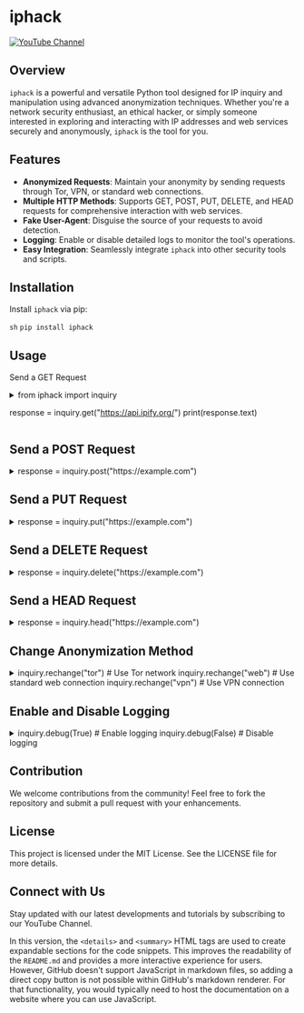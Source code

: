 # iphack

[![YouTube Channel](https://yt3.googleusercontent.com/JvHNjxDLsNq4rNxlTYvvjINdjdr87OQ61IcXxTTekV5MSLMIVSYS0i0IGkCKo2lCBtgqBPpiHA=w1060-fcrop64=1,00005a57ffffa5a8-k-c0xffffffff-no-nd-rj)](https://www.youtube.com/@ZeroxEagleOfficial)

## Overview

`iphack` is a powerful and versatile Python tool designed for IP inquiry and manipulation using advanced anonymization techniques. Whether you're a network security enthusiast, an ethical hacker, or simply someone interested in exploring and interacting with IP addresses and web services securely and anonymously, `iphack` is the tool for you.

## Features

- **Anonymized Requests**: Maintain your anonymity by sending requests through Tor, VPN, or standard web connections.
- **Multiple HTTP Methods**: Supports GET, POST, PUT, DELETE, and HEAD requests for comprehensive interaction with web services.
- **Fake User-Agent**: Disguise the source of your requests to avoid detection.
- **Logging**: Enable or disable detailed logs to monitor the tool's operations.
- **Easy Integration**: Seamlessly integrate `iphack` into other security tools and scripts.

## Installation

Install `iphack` via pip:

```sh```
```pip install iphack```

## Usage
Send a GET Request
<details>
<summary>from iphack import inquiry

response = inquiry.get("https://api.ipify.org/")
print(response.text)</summary>
</details>

## Send a POST Request
<details>
<summary>response = inquiry.post("https://example.com")</summary>
</details>

## Send a PUT Request
<details>
<summary>response = inquiry.put("https://example.com")
</summary>
</details>

## Send a DELETE Request
<details>
<summary>response = inquiry.delete("https://example.com")</summary>
</details>

## Send a HEAD Request
<details>
<summary>response = inquiry.head("https://example.com")</summary>
</details>

## Change Anonymization Method
<details>
<summary>inquiry.rechange("tor")   # Use Tor network
inquiry.rechange("web")   # Use standard web connection
inquiry.rechange("vpn")   # Use VPN connection
</summary>
</details>

## Enable and Disable Logging
<details>
<summary>inquiry.debug(True)  # Enable logging
inquiry.debug(False) # Disable logging</summary>
</details>

## Contribution

We welcome contributions from the community! Feel free to fork the repository and submit a pull request with your enhancements.

## License

This project is licensed under the MIT License. See the LICENSE file for more details.

## Connect with Us

Stay updated with our latest developments and tutorials by subscribing to our YouTube Channel.


In this version, the `<details>` and `<summary>` HTML tags are used to create expandable sections for the code snippets. This improves the readability of the `README.md` and provides a more interactive experience for users. However, GitHub doesn't support JavaScript in markdown files, so adding a direct copy button is not possible within GitHub's markdown renderer. For that functionality, you would typically need to host the documentation on a website where you can use JavaScript.
